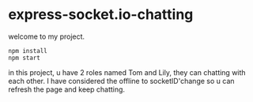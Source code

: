 # express-socket.io-chatting

welcome to my project.

```
npm install 
npm start
```

in this project, u have 2 roles named Tom and Lily, they can chatting with each other. 
I have considered the offline to socketID'change so u can refresh the page and keep chatting.


